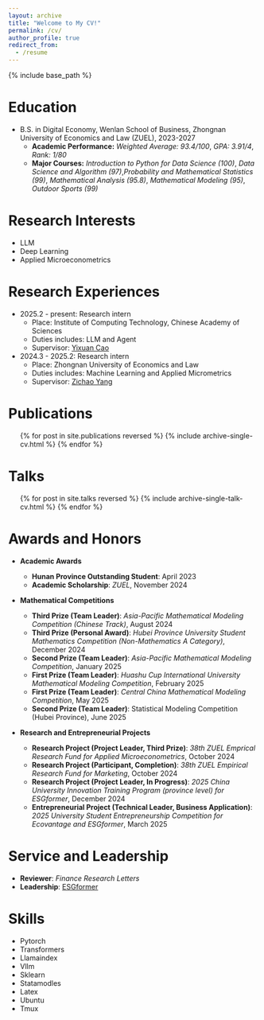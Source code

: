 ```yaml
---
layout: archive
title: "Welcome to My CV!"
permalink: /cv/
author_profile: true
redirect_from:
  - /resume
---
```


{% include base_path %}

Education
======
* B.S. in Digital Economy, Wenlan School of Business, Zhongnan University of Economics and Law (ZUEL), 2023-2027
  - **Academic Performance:** *Weighted Average: 93.4/100*, *GPA: 3.91/4*, *Rank: 1/80*
  - **Major Courses:** *Introduction to Python for Data Science (100)*, *Data Science and Algorithm (97)*,*Probability and Mathematical Statistics (99)*, *Mathematical Analysis (95.8)*, *Mathematical Modeling (95)*, *Outdoor Sports (99)*

Research Interests
======
- LLM
- Deep Learning
- Applied Microeconometrics
  
Research Experiences
======
* 2025.2 - present: Research intern
  * Place: Institute of Computing Technology, Chinese Academy of Sciences
  * Duties includes: LLM and Agent
  * Supervisor: [Yixuan Cao](https://yixuancao.github.io/)
* 2024.3 - 2025.2: Research intern
  * Place: Zhongnan University of Economics and Law
  * Duties includes: Machine Learning and Applied Micrometrics
  * Supervisor: [Zichao Yang](https://www.yzc.me)
 
Publications
======
  <ul>{% for post in site.publications reversed %}
    {% include archive-single-cv.html %}
  {% endfor %}</ul>
  
Talks
======
  <ul>{% for post in site.talks reversed %}
    {% include archive-single-talk-cv.html  %}
  {% endfor %}</ul>
  
<!--
Teaching
======
  <ul>{% for post in site.teaching reversed %}
    {% include archive-single-cv.html %}
  {% endfor %}</ul>
-->

Awards and Honors
======
* **Academic Awards**
  * **Hunan Province Outstanding Student**: April 2023
  * **Academic Scholarship**: *ZUEL*, November 2024

* **Mathematical Competitions**
  * **Third Prize (Team Leader)**: *Asia-Pacific Mathematical Modeling Competition (Chinese Track)*, August 2024
  * **Third Prize (Personal Award)**: *Hubei Province University Student Mathematics Competition (Non-Mathematics A Category)*, December 2024
  * **Second Prize (Team Leader)**: *Asia-Pacific Mathematical Modeling Competition*, January 2025
  * **First Prize (Team Leader)**: *Huashu Cup International University Mathematical Modeling Competition*, February 2025
  * **First Prize (Team Leader)**: *Central China Mathematical Modeling Competition*, May 2025
  * **Second Prize (Team Leader)**: Statistical Modeling Competition (Hubei Province), June 2025

* **Research and Entrepreneurial Projects**
  * **Research Project (Project Leader, Third Prize)**: *38th ZUEL Emprical Research Fund for Applied Microeconometrics*, October 2024
  * **Research Project (Participant, Completion)**: *38th ZUEL Empirical Research Fund for Marketing*, October 2024
  * **Research Project (Project Leader, In Progress)**: *2025 China University Innovation Training Program (province level) for ESGformer*, December 2024
  * **Entrepreneurial Project (Technical Leader, Business Application)**: *2025 University Student Entrepreneurship Competition for Ecovantage and ESGformer*, March 2025
  
Service and Leadership
======
* **Reviewer**: *Finance Research Letters* 
* **Leadership**: [ESGformer](https://github.com/Zhanli-Li/ESG-Topic-Model)

Skills
======
* Pytorch
* Transformers
* Llamaindex
* Vllm
* Sklearn
* Statamodles
* Latex
* Ubuntu
* Tmux
